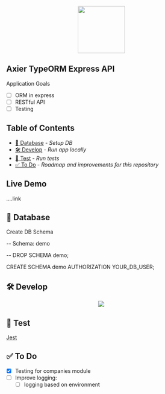 <p align="center"><img width="125" height="125" src="https://i.imgur.com/3rRRm2P.png"></p>

## Axier TypeORM Express API

Application Goals

-   [ ] ORM in express
-   [ ] RESTful API
-   [ ] Testing

## Table of Contents

-   [📙 Database](https://github.com/iestyn02/typeorm-express-webpack-api#-database) - _Setup DB_
-   [🛠 Develop](https://github.com/iestyn02/typeorm-express-webpack-api#-develop) - _Run app locally_
-   [🔬 Test](https://github.com/iestyn02/typeorm-express-webpack-api#-test) - _Run tests_
-   ️️[✅ To Do](https://github.com/iestyn02/typeorm-express-webpack-api#-to-do) - _Roadmap and improvements for this repository_

## Live Demo

....link

## 📙 Database

Create DB Schema

-- Schema: demo

-- DROP SCHEMA demo;

CREATE SCHEMA demo
  AUTHORIZATION YOUR_DB_USER;

## 🛠 Develop
<p align="center"><img src="https://i.imgur.com/tgWQwSp.jpg"></p>

## 🔬 Test

[Jest](https://jestjs.io/)

## ✅ To Do

-   [x] Testing for companies module
-   [ ] Improve logging:
    -   [ ] logging based on environment
